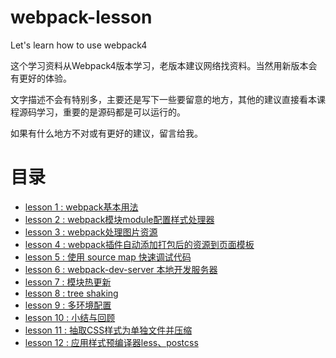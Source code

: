 # webpack-lesson
Let's learn how to use webpack4

这个学习资料从Webpack4版本学习，老版本建议网络找资料。当然用新版本会有更好的体验。

文字描述不会有特别多，主要还是写下一些要留意的地方，其他的建议直接看本课程源码学习，重要的是源码都是可以运行的。

如果有什么地方不对或有更好的建议，留言给我。

# 目录

+ [lesson 1 : webpack基本用法](https://github.com/biggerV/webpack-lesson/tree/master/lesson1)
+ [lesson 2 : webpack模块module配置样式处理器](https://github.com/biggerV/webpack-lesson/tree/master/lesson2)
+ [lesson 3 : webpack处理图片资源](https://github.com/biggerV/webpack-lesson/tree/master/lesson3)
+ [lesson 4 : webpack插件自动添加打包后的资源到页面模板](https://github.com/biggerV/webpack-lesson/tree/master/lesson4)
+ [lesson 5 : 使用 source map 快速调试代码](https://github.com/biggerV/webpack-lesson/tree/master/lesson5)
+ [lesson 6 : webpack-dev-server 本地开发服务器](https://github.com/biggerV/webpack-lesson/tree/master/lesson6)
+ [lesson 7 : 模块热更新](https://github.com/biggerV/webpack-lesson/tree/master/lesson7)
+ [lesson 8 : tree shaking](https://github.com/biggerV/webpack-lesson/tree/master/lesson8)
+ [lesson 9 : 多环境配置](https://github.com/biggerV/webpack-lesson/tree/master/lesson9)
+ [lesson 10 : 小结与回顾](https://github.com/biggerV/webpack-lesson/tree/master/lesson10)
+ [lesson 11 : 抽取CSS样式为单独文件并压缩](https://github.com/biggerV/webpack-lesson/tree/master/lesson11)
+ [lesson 12 : 应用样式预编译器less、postcss](https://github.com/biggerV/webpack-lesson/tree/master/lesson12)
